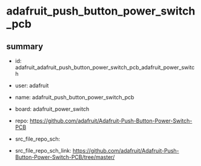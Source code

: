 # adafruit_push_button_power_switch_pcb
 
## summary 
* id: adafruit_adafruit_push_button_power_switch_pcb_adafruit_power_switch
* user: adafruit
* name: adafruit_push_button_power_switch_pcb
* board: adafruit_power_switch
* repo: https://github.com/adafruit/Adafruit-Push-Button-Power-Switch-PCB



* src_file_repo_sch: 
* src_file_repo_sch_link: https://github.com/adafruit/Adafruit-Push-Button-Power-Switch-PCB/tree/master/




